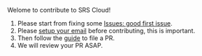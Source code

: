 Welome to contribute to SRS Cloud!

1. Please start from fixing some [Issues: good first issue](https://github.com/ossrs/srs-stack/issues?q=is%3Aopen+is%3Aissue+label%3A%22good+first+issue%22).
1. Please [setup your email](https://github.com/ossrs/srs/wiki/HowToFilePR#setup-your-email) before contributing, this is important.
1. Then follow the [guide](https://github.com/ossrs/srs/wiki/HowToFilePR) to file a PR.
1. We will review your PR ASAP.
